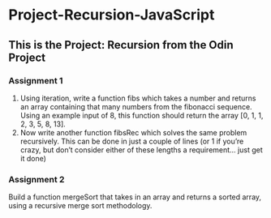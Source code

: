# Project-Recursion-JavaScript
## This is the Project: Recursion from the Odin Project
### Assignment 1
1. Using iteration, write a function fibs which takes a number and returns an array containing that many numbers from the fibonacci sequence. Using an example input of 8, this function should return the array [0, 1, 1, 2, 3, 5, 8, 13].
2. Now write another function fibsRec which solves the same problem recursively. This can be done in just a couple of lines (or 1 if you’re crazy, but don’t consider either of these lengths a requirement… just get it done)

### Assignment 2
Build a function mergeSort that takes in an array and returns a sorted array, using a recursive merge sort methodology.

